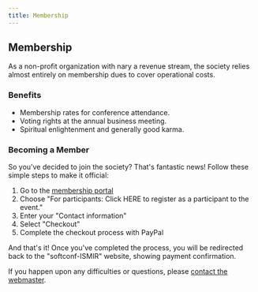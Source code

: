 ```yaml
---
title: Membership
---
```


## Membership

As a non-profit organization with nary a revenue stream, the society relies almost
entirely on membership dues to cover operational costs.

### Benefits

* Membership rates for conference attendance.
* Voting rights at the annual business meeting.
* Spiritual enlightenment and generally good karma.

### Becoming a Member

So you've decided to join the society? That's fantastic news! Follow these
simple steps to make it official:

1. Go to the [membership portal](https://www.softconf.com/f/ismir-member)
2. Choose "For participants: Click HERE to register as a participant to the event."
3. Enter your "Contact information"
4. Select "Checkout"
5. Complete the checkout process with PayPal

And that's it! Once you've completed the process, you will be redirected back
to the "softconf-ISMIR" website, showing payment confirmation.

If you happen upon any difficulties or questions,
please [contact the webmaster](mailto:webmaster@ismir.net).
